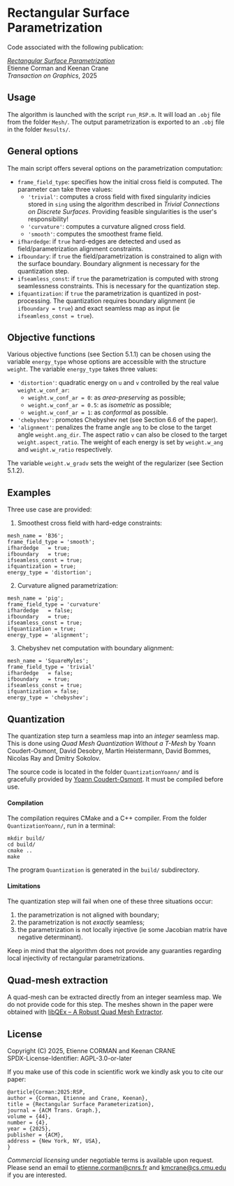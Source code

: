 # Rectangular Surface Parametrization

Code associated with the following publication:

[_Rectangular Surface Parametrization_](https://www.cs.cmu.edu/~kmcrane/Projects/RectangularSurfaceParameterization/RectangularSurfaceParameterization.pdf)\
Etienne Corman and Keenan Crane\
_Transaction on Graphics_, 2025

## Usage
The algorithm is launched with the script `run_RSP.m`. It will load an `.obj` file from the folder `Mesh/`. The output parametrization is exported to an `.obj` file in the folder `Results/`. 

## General options
The main script offers several options on the parametrization computation:
- `frame_field_type`: specifies how the initial cross field is computed. The parameter can take three values:
	- `'trivial'`: computes a cross field with fixed singularity indicies stored in `sing` using the algorithm described in *Trivial Connections on Discrete Surfaces*. Providing feasible singularities is the user's responsibility!
	- `'curvature'`: computes a curvature aligned cross field.
	- `'smooth'`: computes the smoothest frame field.
- `ifhardedge`: if `true` hard-edges are detected and used as field/parametrization alignment constraints.
- `ifboundary`: if `true` the field/parametrization is constrained to align with the surface boundary. Boundary alignment is necessary for the quantization step.
- `ifseamless_const`: if `true` the parametrization is computed with strong seamlessness constraints. This is necessary for the quantization step.
- `ifquantization`: if `true` the parametrization is quantized in post-processing. The quantization requires boundary alignment (ie `ifboundary = true`) and exact seamless map as input (ie `ifseamless_const = true`).

## Objective functions
Various objective functions (see Section 5.1.1) can be chosen using the variable `energy_type` whose options are accessible with the structure `weight`. The variable `energy_type` takes three values:
- `'distortion'`: quadratic energy on `u` and `v` controlled by the real value `weight.w_conf_ar`:
	- `weight.w_conf_ar = 0`: as *area-preserving* as possible;
	- `weight.w_conf_ar = 0.5`: as *isometric* as possible;
	- `weight.w_conf_ar = 1`: as *conformal* as possible.
- `'chebyshev'`: promotes Chebyshev net (see Section 6.6 of the paper).
- `'alignment'`: penalizes the frame angle `ang` to be close to the target angle `weight.ang_dir`. The aspect ratio `v` can also be closed to the target `weight.aspect_ratio`. The weight of each energy is set by `weight.w_ang` and `weight.w_ratio` respectively.

The variable `weight.w_gradv` sets the weight of the regularizer (see Section 5.1.2).

## Examples
Three use case are provided:
1. Smoothest cross field with hard-edge constraints:
```
mesh_name = 'B36';
frame_field_type = 'smooth';
ifhardedge   = true;
ifboundary   = true;
ifseamless_const = true;
ifquantization = true;
energy_type = 'distortion';
``` 
2. Curvature aligned parametrization:
```
mesh_name = 'pig';
frame_field_type = 'curvature'
ifhardedge   = false;
ifboundary   = true;
ifseamless_const = true;
ifquantization = true;
energy_type = 'alignment';
``` 
3. Chebyshev net computation with boundary alignment:
```
mesh_name = 'SquareMyles';
frame_field_type = 'trivial'
ifhardedge   = false;
ifboundary   = true;
ifseamless_const = true;
ifquantization = false;
energy_type = 'chebyshev';
``` 

## Quantization
The quantization step turn a seamless map into an *integer* seamless map. This is done using *Quad Mesh Quantization Without a T-Mesh* by Yoann Coudert-Osmont, David Desobry, Martin Heistermann, David Bommes, Nicolas Ray and Dmitry Sokolov. 

The source code is located in the folder `QuantizationYoann/` and is gracefully provided by [Yoann Coudert-Osmont](https://perso.ens-lyon.fr/yoann.coudert-osmont/). It must be compiled before use.

#### Compilation
The compilation requires CMake and a C++ compiler. From the folder `QuantizationYoann/`, run in a terminal:
```
mkdir build/
cd build/
cmake ..
make
```
The program `Quantization` is generated in the `build/` subdirectory.

#### Limitations
The quantization step will fail when one of these three situations occur:
1. the parametrization is not aligned with boundary;
2. the parametrization is not *exactly* seamless;
3. the parametrization is not locally injective (ie some Jacobian matrix have negative determinant).

Keep in mind that the algorithm does not provide any guaranties regarding local injectivity of rectangular parametrizations.

## Quad-mesh extraction
A quad-mesh can be extracted directly from an integer seamless map. We do not provide code for this step. The meshes shown in the paper were obtained with [libQEx – A Robust Quad Mesh Extractor](https://github.com/hcebke/libQEx).

## License
Copyright (C) 2025, Etienne CORMAN and Keenan CRANE \
SPDX-License-Identifier: AGPL-3.0-or-later

If you make use of this code in scientific work we kindly ask you to cite our paper:
```
@article{Corman:2025:RSP,
author = {Corman, Etienne and Crane, Keenan},
title = {Rectangular Surface Parameterization},
journal = {ACM Trans. Graph.},
volume = {44},
number = {4},
year = {2025},
publisher = {ACM},
address = {New York, NY, USA},
}
``` 

*Commercial licensing* under negotiable terms is available upon request. Please send an email to etienne.corman@cnrs.fr and kmcrane@cs.cmu.edu if you are interested.